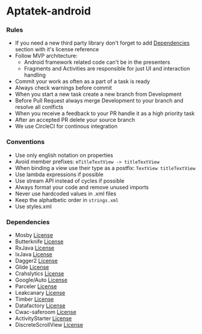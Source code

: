 # Aptatek-android


### Rules
  * If you need a new third party library don't forget to add [Dependencies](#dependencies) section with it's license reference
  * Follow MVP architecture:
    * Android framework related code can't be in the presenters
    * Fragments and Activities are responsible for just UI and interaction handling
  * Commit your work as often as a part of a task is ready
  * Always check warnings before commit
  * When you start a new task create a new branch from Development
  * Before Pull Request always merge Development to your branch and resolve all conlficts
  * When you receive a feedback to your PR handle it as a high priority task
  * After an accepted PR delete your source branch
  * We use CircleCI for continous integration
  
### Conventions
  * Use only english notation on properties
  * Avoid member prefixes: ```mTitleTextView -> titleTextView```
  * When binding a view use their type as a postfix: ```TextView titleTextView```
  * Use lambda expressions if possible
  * Use stream API instead of cycles if possible
  * Always format your code and remove unused imports
  * Never use hardcoded values in .xml files
  * Keep the alphatbetic order in ```strings.xml```
  * Use styles.xml
  
### Dependencies
  * Mosby [License](https://github.com/sockeqwe/mosby/blob/master/LICENSE)
  * Butterknife [License](https://github.com/JakeWharton/butterknife/blob/master/LICENSE.txt)
  * RxJava [License](https://github.com/ReactiveX/RxJava/blob/2.x/LICENSE)
  * IxJava [License](https://github.com/akarnokd/ixjava/blob/1.x/LICENSE)
  * Dagger2 [License](https://github.com/google/dagger/blob/master/LICENSE.txt)
  * Glide [License](https://github.com/bumptech/glide/blob/master/LICENSE)
  * Crahslytics [License](http://try.crashlytics.com/terms/)
  * Google/Auto [License](https://github.com/google/auto/blob/master/LICENSE.txt)
  * Parceler [License](https://github.com/johncarl81/parceler/blob/master/LICENSE)
  * Leakcanary [License](https://github.com/square/leakcanary/blob/master/LICENSE.txt)
  * Timber [License](https://github.com/JakeWharton/timber/blob/master/LICENSE.txt)
  * Datafactory [License](https://github.com/andygibson/datafactory/blob/master/license.txt)
  * Cwac-saferoom [License](https://github.com/commonsguy/cwac-saferoom/blob/master/LICENSE)
  * ActivityStarter [License](https://github.com/MarcinMoskala/ActivityStarter/blob/master/LICENSE.txt)
  * DiscreteScrollView [License](https://github.com/yarolegovich/DiscreteScrollView#license)
